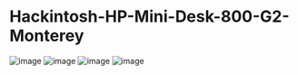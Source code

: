 # Hackintosh-HP-Mini-Desk-800-G2-Monterey
![image](https://github.com/sonvirgo/Hackintosh-HP-Mini-Desk-800-G2-Monterey/assets/10823037/e7defdf6-49f7-466b-a302-0e0d93f1a487)
![image](https://github.com/sonvirgo/Hackintosh-HP-Mini-Desk-800-G2-Monterey/assets/10823037/5ec06fde-7b8d-4b68-9c80-4832d09b5f61)
![image](https://github.com/sonvirgo/Hackintosh-HP-Mini-Desk-800-G2-Monterey/assets/10823037/fc95e6b9-67b1-40f9-8b26-6776095a3381)
![image](https://github.com/sonvirgo/Hackintosh-HP-Mini-Desk-800-G2-Monterey/assets/10823037/01688649-db34-4829-8891-ffaa57d12e89)
